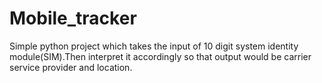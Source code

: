# Mobile_tracker
Simple python project which takes the input of 10 digit system identity module(SIM).Then interpret it accordingly so that output would be carrier service provider and location.

